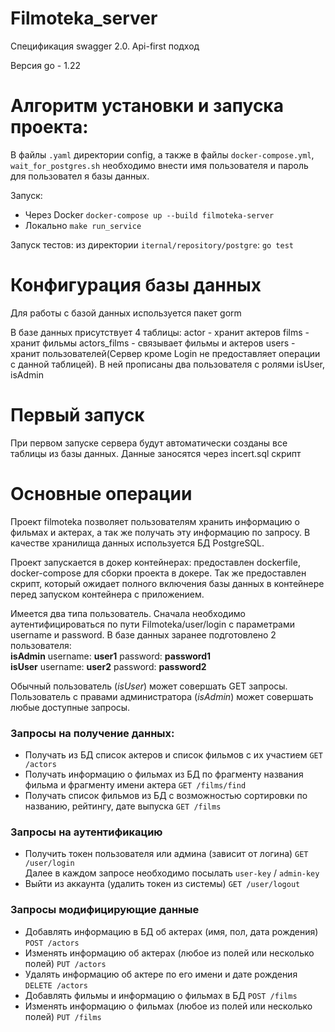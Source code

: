 # Filmoteka_server

Спецификация swagger 2.0. Api-first подход

Версия go - 1.22


# Алгоритм установки и запуска проекта:
В файлы `.yaml` директории config, а также в файлы `docker-compose.yml`, `wait_for_postgres.sh`  необходимо внести имя пользователя и пароль для пользовател я базы данных.

Запуск:
- Через Docker `docker-compose up --build filmoteka-server`
- Локально `make run_service`

Запуск тестов: из директории `iternal/repository/postgre`: `go test`



# Конфигурация базы данных

Для работы с базой данных используется пакет gorm

В базе данных присутствует 4 таблицы:
actor - хранит актеров
films - хранит фильмы
actors_films - связывает фильмы и актеров
users - хранит пользователей(Сервер кроме Login не предоставляет операции с данной таблицей). В ней прописаны два пользователя с ролями isUser, isAdmin

# Первый запуск

При первом запуске сервера будут автоматически созданы все таблицы из базы данных.
Данные заносятся через incert.sql скрипт


# Основные операции
Проект filmoteka позволяет пользователям хранить информацию о фильмах и актерах, а так же получать эту информацию по запросу. В качестве хранилища данных используется БД PostgreSQL.

Проект запускается в докер контейнерах: предоставлен dockerfile, docker-compose для сборки проекта в докере. Так же предоставлен скрипт, который ожидает полного включения базы данных в контейнере перед запуском контейнера с приложением.

Имеется два типа пользователь. Сначала необходимо аутентифицироваться по пути Filmoteka/user/login с параметрами username и password. 
В базе данных заранее подготовлено 2 пользователя: \
**isAdmin** username: **user1** password: **password1** \
**isUser** username: **user2** password: **password2** 

Обычный пользователь (_isUser_) может совершать GET запросы.
Пользователь с правами администратора (_isAdmin_) может совершать любые доступные запросы.

### Запросы на получение данных:
- Получать из БД список актеров и список фильмов с их участием `GET /actors`
- Получать информацию о фильмах из БД по фрагменту названия фильма и фрагменту имени актера `GET /films/find`
- Получать список фильмов из БД с возможностью сортировки по названию, рейтингу, дате выпуска `GET /films`

### Запросы на аутентификацию
- Получить токен пользователя или админа (зависит от логина) `GET /user/login`\
Далее в каждом запросе необходимо посылать `user-key` / `admin-key`
- Выйти из аккаунта (удалить токен из системы) `GET /user/logout`

### Запросы модифицирующие данные

- Добавлять информацию в БД об актерах (имя, пол, дата рождения) `POST /actors`
- Изменять информацию об актерах (любое из полей или несколько полей) `PUT /actors`
- Удалять информацию об актере по его имени и дате рождения `DELETE /actors`
- Добавлять фильмы и информацию о фильмах в БД `POST /films`
- Изменять информацию о фильмах (любое из полей или несколько полей) `PUT /films`







